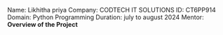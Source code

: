 Name: Likhitha priya
Company: CODTECH IT SOLUTIONS
ID: CT6PP914
Domain: Python Programming
Duration: july to august 2024
Mentor: 
**Overview of the Project**

